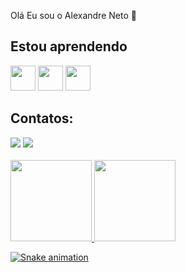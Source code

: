 Olá Eu sou o Alexandre Neto 👋

## Estou aprendendo

<div style="display: inline-block">
<img src="https://cdn.jsdelivr.net/gh/devicons/devicon/icons/java/java-original.svg" width="40" height="40"/> 
<img src="https://cdn.jsdelivr.net/gh/devicons/devicon/icons/csharp/csharp-original.svg" width="40" height="40"/>
<img src="https://cdn.jsdelivr.net/gh/devicons/devicon/icons/c/c-original.svg" width="40" height="40"/>
</div>

## Contatos:

<div>
<a href = "mailto:alexandredev86@gmail.com"><img src="https://img.shields.io/badge/Gmail-D14836?style=for-the-badge&logo=gmail&logoColor=white" target="_blank"></a>
<a href="https://www.linkedin.com/in/alexandre-neto86" target="_blank"><img src="https://img.shields.io/badge/-LinkedIn-%230077B5?style=for-the-badge&logo=linkedin&logoColor=white" target="_blank"></a>   
</div><br>

<div>
<a href="https://github.com/AlexandreNeto86">
<img height="130em" src="https://github-readme-stats.vercel.app/api/top-langs/?username=AlexandreNeto86&layout=compact&langs_count=7&theme=dracula"/>
<img height="130em" src="https://github-readme-stats.vercel.app/api?username=AlexandreNeto86&show_icons=true&theme=dracula&include_all_commits=true&count_private=true"/>
</div>

![Snake animation](https://github.com/seu-usuário-aqui/AlexandreNeto86/blob/output/github-contribution-grid-snake.svg)
          
          
 
